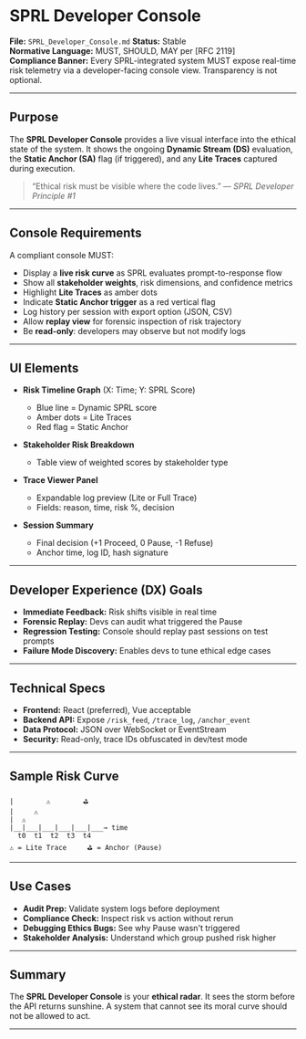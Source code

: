# SPRL Developer Console

**File:** `SPRL_Developer_Console.md` 
**Status:** Stable   
**Normative Language:** MUST, SHOULD, MAY per \[RFC 2119]   
**Compliance Banner:** Every SPRL-integrated system MUST expose real-time risk telemetry via a developer-facing console view. Transparency is not optional.

---

## Purpose

The **SPRL Developer Console** provides a live visual interface into the ethical state of the system. It shows the ongoing **Dynamic Stream (DS)** evaluation, the **Static Anchor (SA)** flag (if triggered), and any **Lite Traces** captured during execution.

> “Ethical risk must be visible where the code lives.”
> — *SPRL Developer Principle #1*

---

## Console Requirements

A compliant console MUST:

* Display a **live risk curve** as SPRL evaluates prompt-to-response flow
* Show all **stakeholder weights**, risk dimensions, and confidence metrics
* Highlight **Lite Traces** as amber dots
* Indicate **Static Anchor trigger** as a red vertical flag
* Log history per session with export option (JSON, CSV)
* Allow **replay view** for forensic inspection of risk trajectory
* Be **read-only**: developers may observe but not modify logs

---

## UI Elements

* **Risk Timeline Graph** (X: Time; Y: SPRL Score)

  * Blue line = Dynamic SPRL score
  * Amber dots = Lite Traces
  * Red flag = Static Anchor

* **Stakeholder Risk Breakdown**

  * Table view of weighted scores by stakeholder type

* **Trace Viewer Panel**

  * Expandable log preview (Lite or Full Trace)
  * Fields: reason, time, risk %, decision

* **Session Summary**

  * Final decision (+1 Proceed, 0 Pause, -1 Refuse)
  * Anchor time, log ID, hash signature

---

## Developer Experience (DX) Goals

* **Immediate Feedback:** Risk shifts visible in real time
* **Forensic Replay:** Devs can audit what triggered the Pause
* **Regression Testing:** Console should replay past sessions on test prompts
* **Failure Mode Discovery:** Enables devs to tune ethical edge cases

---

## Technical Specs

* **Frontend:** React (preferred), Vue acceptable
* **Backend API:** Expose `/risk_feed`, `/trace_log`, `/anchor_event`
* **Data Protocol:** JSON over WebSocket or EventStream
* **Security:** Read-only, trace IDs obfuscated in dev/test mode

---

## Sample Risk Curve

```
|        ⚠        ⛳
|     ⚠       
|  ⚠         
|__|___|___|___|___|___→ time
  t0  t1  t2  t3  t4  
⚠ = Lite Trace     ⛳ = Anchor (Pause)
```

---

## Use Cases

* **Audit Prep:** Validate system logs before deployment
* **Compliance Check:** Inspect risk vs action without rerun
* **Debugging Ethics Bugs:** See why Pause wasn't triggered
* **Stakeholder Analysis:** Understand which group pushed risk higher

---

## Summary

The **SPRL Developer Console** is your **ethical radar**.
It sees the storm before the API returns sunshine.
A system that cannot see its moral curve should not be allowed to act.

---


